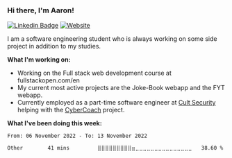 ### Hi there, I'm Aaron!

[![Linkedin Badge](https://img.shields.io/badge/-LinkedIn-0e76a8?style=flat-square&logo=Linkedin&logoColor=white)](https://www.linkedin.com/in/aaron-r-campbell/)
[![Website](https://img.shields.io/badge/-Website-blueviolet)](http://aaron.keydesign.com/)

I am a software engineering student who is always working on some side project in addition to my studies.
<!-- <img align="right" alt="GIF" src="https://github.com/ellarekow/ellarekow/blob/main/ellarekowgif" width="408" height="318" /> -->

**What I'm working on:**
- Working on the Full stack web development course at fullstackopen.com/en
- My current most active projects are the Joke-Book webapp and the FYT webapp.
- Currently employed as a part-time software engineer at [Cult Security](https://cultsecurity.com/) helping with the [CyberCoach](https://www.cybercoachbot.com/) project.

**What I've been doing this week:** 

<!--START_SECTION:waka-->

```text
From: 06 November 2022 - To: 13 November 2022

Other        41 mins         ⣿⣿⣿⣿⣿⣿⣿⣿⣿⣶⣀⣀⣀⣀⣀⣀⣀⣀⣀⣀⣀⣀⣀⣀⣀   38.60 %
```

<!--END_SECTION:waka-->









<!--
**aaron-r-campbell/aaron-r-campbell** is a ✨ _special_ ✨ repository because its `README.md` (this file) appears on your GitHub profile.

Here are some ideas to get you started:

- 🔭 I’m currently working on ...
- 🌱 I’m currently learning ...
- 👯 I’m looking to collaborate on ...
- 🤔 I’m looking for help with ...
- 💬 Ask me about ...
- 📫 How to reach me: ...
- 😄 Pronouns: ...
- ⚡ Fun fact: ...
-->
